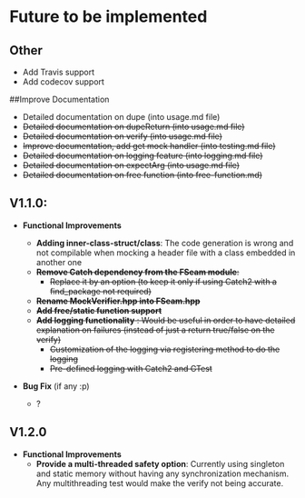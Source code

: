 # Future to be implemented

## Other
* Add Travis support
* Add codecov support

##Improve Documentation
* Detailed documentation on dupe (into usage.md file)
* ~~Detailed documentation on dupeReturn (into usage.md file)~~
* ~~Detailed documentation on verify (into usage.md file)~~
* ~~Improve documentation, add get mock handler (into testing.md file)~~
* ~~Detailed documentation on logging feature (into logging.md file)~~
* ~~Detailed documentation on expectArg (into usage.md file)~~
* ~~Detailed documentation on free function (into free-function.md)~~

## V1.1.0:     
* **Functional Improvements**
  * **Adding inner-class-struct/class**: The code generation is wrong and not compilable when mocking a header file with a class embedded in another one
  * ~~**Remove Catch dependency from the FSeam module**:~~  
    * ~~Replace it by an option (to keep it only if using Catch2 with a find_package not required)~~
  * ~~**Rename MockVerifier.hpp into FSeam.hpp**~~
  * ~~**Add free/static function support**~~
  * ~~**Add logging functionality** : Would be useful in order to have detailed explanation on failures (instead of just a return true/false on the verify)~~
    * ~~Customization of the logging via registering method to do the logging~~
    * ~~Pre-defined logging with Catch2 and GTest~~
  
* **Bug Fix** (if any :p)
  * ?

## V1.2.0

* **Functional Improvements**
  * **Provide a multi-threaded safety option**: Currently using singleton and static memory without having any synchronization mechanism. Any multithreading test would make the verify not being accurate.
